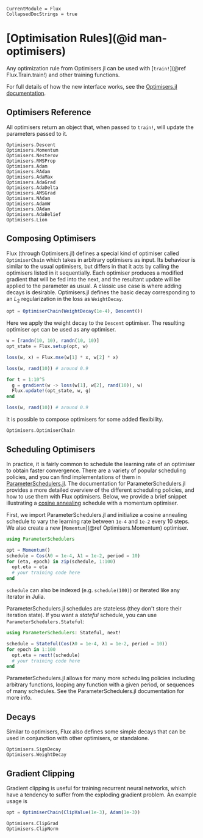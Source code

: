 ```@meta
CurrentModule = Flux
CollapsedDocStrings = true
```

# [Optimisation Rules](@id man-optimisers)

Any optimization rule from Optimisers.jl can be used with [`train!`](@ref Flux.Train.train!) and
other training functions.

For full details of how the new interface works, see the [Optimisers.jl documentation](https://fluxml.ai/Optimisers.jl/dev/).


## Optimisers Reference

All optimisers return an object that, when passed to `train!`, will update the parameters passed to it.

```@docs
Optimisers.Descent
Optimisers.Momentum
Optimisers.Nesterov
Optimisers.RMSProp
Optimisers.Adam
Optimisers.RAdam
Optimisers.AdaMax
Optimisers.AdaGrad
Optimisers.AdaDelta
Optimisers.AMSGrad
Optimisers.NAdam
Optimisers.AdamW
Optimisers.OAdam
Optimisers.AdaBelief
Optimisers.Lion
```

## Composing Optimisers

Flux (through Optimisers.jl) defines a special kind of optimiser called `OptimiserChain` which takes in arbitrary optimisers as input. Its behaviour is similar to the usual optimisers, but differs in that it acts by calling the optimisers listed in it sequentially. Each optimiser produces a modified gradient
that will be fed into the next, and the resultant update will be applied to the parameter as usual. A classic use case is where adding decays is desirable. Optimisers.jl defines the basic decay corresponding to an $L_2$ regularization in the loss as `WeightDecay`.

```julia
opt = OptimiserChain(WeightDecay(1e-4), Descent())
```

Here we apply the weight decay to the `Descent` optimiser. 
The resulting optimiser `opt` can be used as any optimiser.

```julia
w = [randn(10, 10), randn(10, 10)]
opt_state = Flux.setup(opt, w)

loss(w, x) = Flux.mse(w[1] * x, w[2] * x)

loss(w, rand(10)) # around 0.9

for t = 1:10^5
  g = gradient(w -> loss(w[1], w[2], rand(10)), w)
  Flux.update!(opt_state, w, g)
end

loss(w, rand(10)) # around 0.9
```

It is possible to compose optimisers for some added flexibility.

```@docs
Optimisers.OptimiserChain
```

## Scheduling Optimisers

In practice, it is fairly common to schedule the learning rate of an optimiser to obtain faster convergence. There are a variety of popular scheduling policies, and you can find implementations of them in [ParameterSchedulers.jl](http://fluxml.ai/ParameterSchedulers.jl/stable). The documentation for ParameterSchedulers.jl provides a more detailed overview of the different scheduling policies, and how to use them with Flux optimisers. Below, we provide a brief snippet illustrating a [cosine annealing](https://arxiv.org/pdf/1608.03983.pdf) schedule with a momentum optimiser.

First, we import ParameterSchedulers.jl and initialize a cosine annealing schedule to vary the learning rate between `1e-4` and `1e-2` every 10 steps. We also create a new [`Momentum`](@ref Optimisers.Momentum) optimiser.
```julia
using ParameterSchedulers

opt = Momentum()
schedule = Cos(λ0 = 1e-4, λ1 = 1e-2, period = 10)
for (eta, epoch) in zip(schedule, 1:100)
  opt.eta = eta
  # your training code here
end
```
`schedule` can also be indexed (e.g. `schedule(100)`) or iterated like any iterator in Julia.

ParameterSchedulers.jl schedules are stateless (they don't store their iteration state). If you want a _stateful_ schedule, you can use `ParameterSchedulers.Stateful`:
```julia
using ParameterSchedulers: Stateful, next!

schedule = Stateful(Cos(λ0 = 1e-4, λ1 = 1e-2, period = 10))
for epoch in 1:100
  opt.eta = next!(schedule)
  # your training code here
end
```

ParameterSchedulers.jl allows for many more scheduling policies including arbitrary functions, looping any function with a given period, or sequences of many schedules. See the ParameterSchedulers.jl documentation for more info.

## Decays

Similar to optimisers, Flux also defines some simple decays that can be used in conjunction with other optimisers, or standalone.

```@docs
Optimisers.SignDecay
Optimisers.WeightDecay
```

## Gradient Clipping

Gradient clipping is useful for training recurrent neural networks, which have a tendency to suffer from the exploding gradient problem. An example usage is

```julia
opt = OptimiserChain(ClipValue(1e-3), Adam(1e-3))
```

```@docs
Optimisers.ClipGrad
Optimisers.ClipNorm
```


